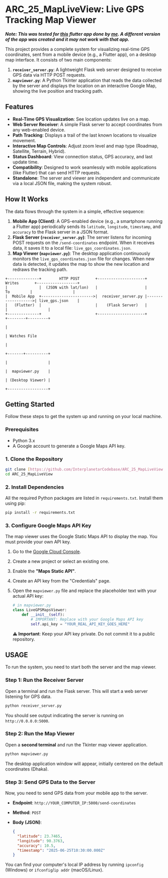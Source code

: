 # ARC_25_MapLiveView: Live GPS Tracking Map Viewer

**_Note: This was tested for [this](https://github.com/InterplanetarCodebase/Rover_GPS_Tracking) flutter app done by [me](https://github.com/easynotsoeasy). A different version of the app was created and it may not work with that app._**

This project provides a complete system for visualizing real-time GPS coordinates, sent from a mobile device (e.g., a Flutter app), on a desktop map interface. It consists of two main components:

1.  **`receiver_server.py`**: A lightweight Flask web server designed to receive GPS data via HTTP POST requests.
2.  **`mapviewer.py`**: A Python Tkinter application that reads the data collected by the server and displays the location on an interactive Google Map, showing the live position and tracking path.

## Features

- **Real-Time GPS Visualization**: See location updates live on a map.
- **Web Server Receiver**: A simple Flask server to accept coordinates from any web-enabled device.
- **Path Tracking**: Displays a trail of the last known locations to visualize movement.
- **Interactive Map Controls**: Adjust zoom level and map type (Roadmap, Satellite, Terrain, Hybrid).
- **Status Dashboard**: View connection status, GPS accuracy, and last update time.
- **Compatibility**: Designed to work seamlessly with mobile applications (like Flutter) that can send HTTP requests.
- **Standalone**: The server and viewer are independent and communicate via a local JSON file, making the system robust.

## How It Works

The data flows through the system in a simple, effective sequence:

1.  **Mobile App (Client)**: A GPS-enabled device (e.g., a smartphone running a Flutter app) periodically sends its `latitude`, `longitude`, `timestamp`, and `accuracy` to the Flask server in a JSON format.
2.  **Flask Server (`receiver_server.py`)**: The server listens for incoming POST requests on the `/send-coordinates` endpoint. When it receives data, it saves it to a local file: `live_gps_coordinates.json`.
3.  **Map Viewer (`mapviewer.py`)**: The desktop application continuously monitors the `live_gps_coordinates.json` file for changes. When new data is detected, it updates the map to show the new location and redraws the tracking path.

```
+--------------+        HTTP POST       +---------------------+       Writes       +------------------+
|              |  (JSON with lat/lon)   |                     |         To         |                  |
|  Mobile App  +----------------------->|  receiver_server.py |------------------->| live_gps.json    |
|   (Flutter)  |                        |    (Flask Server)   |                    |                  |
+--------------+                        +---------------------+                    +--------+---------+
                                                                                            |
                                                                                            | Watches File
                                                                                            |
                                                                                    +-------+----------+
                                                                                    |                  |
                                                                                    |  mapviewer.py    |
                                                                                    | (Desktop Viewer) |
                                                                                    +------------------+
```

## Getting Started

Follow these steps to get the system up and running on your local machine.

### Prerequisites

- Python 3.x
- A Google account to generate a Google Maps API key.

### 1. Clone the Repository

```bash
git clone [https://github.com/InterplanetarCodebase/ARC_25_MapLiveView.git](https://github.com/InterplanetarCodebase/ARC_25_MapLiveView.git)
cd ARC_25_MapLiveView
```

### 2. Install Dependencies

All the required Python packages are listed in `requirements.txt`. Install them using pip:

```bash
pip install -r requirements.txt
```

### 3. Configure Google Maps API Key

The map viewer uses the Google Static Maps API to display the map. You must provide your own API key.

1.  Go to the [Google Cloud Console](https://console.cloud.google.com/).
2.  Create a new project or select an existing one.
3.  Enable the **"Maps Static API"**.
4.  Create an API key from the "Credentials" page.
5.  Open the `mapviewer.py` file and replace the placeholder text with your actual API key:

    ```python
    # in mapviewer.py
    class LiveGPSMapsViewer:
        def __init__(self):
            # IMPORTANT: Replace with your Google Maps API key
            self.api_key = "YOUR_REAL_API_KEY_GOES_HERE"
    ```

    **⚠️ Important**: Keep your API key private. Do not commit it to a public repository.

## USAGE

To run the system, you need to start both the server and the map viewer.

### Step 1: Run the Receiver Server

Open a terminal and run the Flask server. This will start a web server listening for GPS data.

```bash
python receiver_server.py
```

You should see output indicating the server is running on `http://0.0.0.0:5000`.

### Step 2: Run the Map Viewer

Open a **second terminal** and run the Tkinter map viewer application.

```bash
python mapviewer.py
```

The desktop application window will appear, initially centered on the default coordinates (Dhaka).

### Step 3: Send GPS Data to the Server

Now, you need to send GPS data from your mobile app to the server.

- **Endpoint**: `http://YOUR_COMPUTER_IP:5000/send-coordinates`
- **Method**: `POST`
- **Body (JSON)**:

  ```json
  {
    "latitude": 23.7465,
    "longitude": 90.3763,
    "accuracy": 10.5,
    "timestamp": "2025-06-25T10:30:00.000Z"
  }
  ```

You can find your computer's local IP address by running `ipconfig` (Windows) or `ifconfig`/`ip addr` (macOS/Linux).

